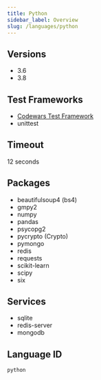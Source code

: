 ```yaml
---
title: Python
sidebar_label: Overview
slug: /languages/python
---
```



## Versions

- 3.6
- 3.8

## Test Frameworks

- [Codewars Test Framework](/languages/python/codewars-test)
- unittest

## Timeout
12 seconds

## Packages

- beautifulsoup4 (bs4)
- gmpy2
- numpy
- pandas
- psycopg2
- pycrypto (Crypto)
- pymongo
- redis
- requests
- scikit-learn
- scipy
- six

## Services

- sqlite
- redis-server
- mongodb

## Language ID

`python`
